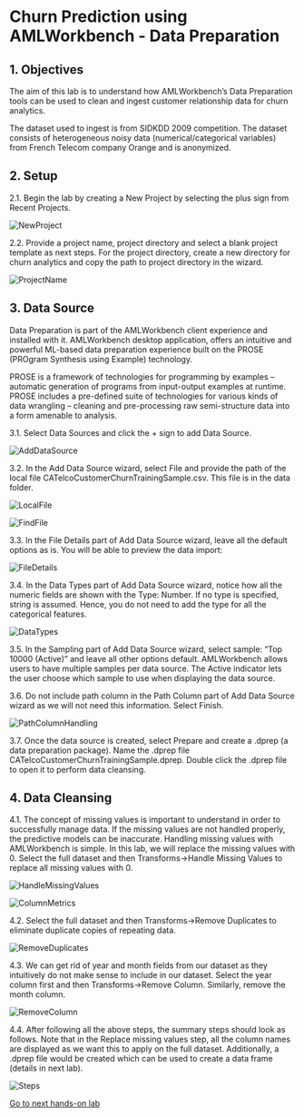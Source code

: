 # Churn Prediction using AMLWorkbench - Data Preparation

## 1. Objectives

The aim of this lab is to understand how AMLWorkbench’s Data Preparation tools can be used to clean and ingest customer relationship data for churn analytics.

The dataset used to ingest is from SIDKDD 2009 competition. The dataset consists of heterogeneous noisy data (numerical/categorical variables) from French Telecom company Orange and is anonymized.

## 2. Setup

2.1. Begin the lab by creating a New Project by selecting the plus sign from Recent Projects.

![NewProject](https://github.com/Azure/MachineLearningSamples-ChurnPrediction/blob/master/docs/Images/NewProject.png)

2.2. Provide a project name, project directory and select a blank project template as next steps. For the project directory, create a new directory for churn analytics and copy the path to project directory in the wizard.

![ProjectName](https://github.com/Azure/MachineLearningSamples-ChurnPrediction/blob/master/docs/Images/ProjectName.png)

## 3. Data Source

Data Preparation is part of the AMLWorkbench client experience and installed with it. AMLWorkbench desktop application, offers an intuitive and powerful ML-based data preparation experience built on the PROSE (PROgram Synthesis using Example) technology.

PROSE is a framework of technologies for programming by examples – automatic generation of programs from input-output examples at runtime. PROSE includes a pre-defined suite of technologies for various kinds of data wrangling – cleaning and pre-processing raw semi-structure data into a form amenable to analysis.

3.1. Select Data Sources and click the + sign to add Data Source.

![AddDataSource](https://github.com/Azure/MachineLearningSamples-ChurnPrediction/blob/master/docs/Images/AddDataSource.png)

3.2. In the Add Data Source wizard, select File and provide the path of the local file CATelcoCustomerChurnTrainingSample.csv. This file is in the data folder.

![LocalFile](https://github.com/Azure/MachineLearningSamples-ChurnPrediction/blob/master/docs/Images/LocalFile.png)

![FindFile](https://github.com/Azure/MachineLearningSamples-ChurnPrediction/blob/master/docs/Images/FindFiles.png)

3.3. In the File Details part of Add Data Source wizard, leave all the default options as is. You will be able to preview the data import:

![FileDetails](https://github.com/Azure/MachineLearningSamples-ChurnPrediction/blob/master/docs/Images/FileDetails.png)

3.4. In the Data Types part of Add Data Source wizard, notice how all the numeric fields are shown with the Type: Number. If no type is specified, string is assumed. Hence, you do not need to add the type for all the categorical features.

![DataTypes](https://github.com/Azure/MachineLearningSamples-ChurnPrediction/blob/master/docs/Images/DataTypes.png)

3.5. In the Sampling part of Add Data Source wizard, select sample: “Top 10000 (Active)” and leave all other options default. AMLWorkbench allows users to have multiple samples per data source. The Active indicator lets the user choose which sample to use when displaying the data source.

3.6. Do not include path column in the Path Column part of Add Data Source wizard as we will not need this information. Select Finish.

![PathColumnHandling](https://github.com/Azure/MachineLearningSamples-ChurnPrediction/blob/master/docs/Images/PathColumnHandling.png)

3.7. Once the data source is created, select Prepare and create a .dprep (a data preparation package). Name the .dprep file CATelcoCustomerChurnTrainingSample.dprep. Double click the .dprep file to open it to perform data cleansing.

## 4. Data Cleansing

4.1. The concept of missing values is important to understand in order to successfully manage data.  If the missing values are not handled properly, the predictive models can be inaccurate. Handling missing values with AMLWorkbench is simple. In this lab, we will replace the missing values with 0. Select the full dataset and then Transforms->Handle Missing Values to replace all missing values with 0.

![HandleMissingValues](https://github.com/Azure/MachineLearningSamples-ChurnPrediction/blob/master/docs/Images/HandleMissingValues.png)

![ColumnMetrics](https://github.com/Azure/MachineLearningSamples-ChurnPrediction/blob/master/docs/Images/ColumnMetrics.png)

4.2. Select the full dataset and then Transforms->Remove Duplicates to eliminate duplicate copies of repeating data.

![RemoveDuplicates](https://github.com/Azure/MachineLearningSamples-ChurnPrediction/blob/master/docs/Images/RemoveDuplicates.png)

4.3. We can get rid of year and month fields from our dataset as they intuitively do not make sense to include in our dataset. Select the year column first and then Transforms->Remove Column. Similarly, remove the month column.

![RemoveColumn](https://github.com/Azure/MachineLearningSamples-ChurnPrediction/blob/master/docs/Images/RemoveColumn.png)

4.4. After following all the above steps, the summary steps should look as follows. Note that in the Replace missing values step, all the column names are displayed as we want this to apply on the full dataset. Additionally, a .dprep file would be created which can be used to create a data frame (details in next lab).

![Steps](https://github.com/Azure/MachineLearningSamples-ChurnPrediction/blob/master/docs/Images/Steps.png)


[Go to next hands-on lab](https://github.com/Azure/MachineLearningSamples-ChurnPrediction/blob/master/docs/ModelingAndEvaluation.md)
